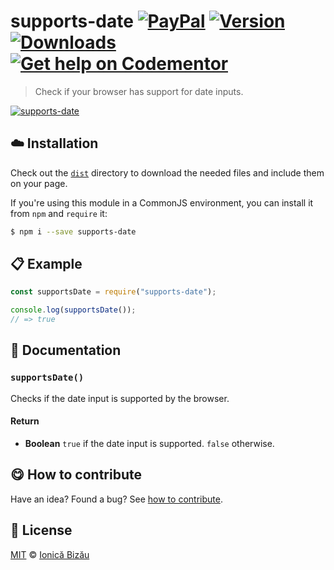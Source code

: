 # supports-date [![PayPal](https://img.shields.io/badge/%24-paypal-f39c12.svg)][paypal-donations] [![Version](https://img.shields.io/npm/v/supports-date.svg)](https://www.npmjs.com/package/supports-date) [![Downloads](https://img.shields.io/npm/dt/supports-date.svg)](https://www.npmjs.com/package/supports-date) [![Get help on Codementor](https://cdn.codementor.io/badges/get_help_github.svg)](https://www.codementor.io/johnnyb?utm_source=github&utm_medium=button&utm_term=johnnyb&utm_campaign=github)

> Check if your browser has support for date inputs.

[![supports-date](http://i.imgur.com/DVUS6VF.jpg)](http://ionicabizau.github.io/supports-date/example/)

## :cloud: Installation

Check out the [`dist`](/dist) directory to download the needed files and include them on your page.

If you're using this module in a CommonJS environment, you can install it from `npm` and `require` it:

```sh
$ npm i --save supports-date
```

## :clipboard: Example

```js
const supportsDate = require("supports-date");

console.log(supportsDate());
// => true
```

## :memo: Documentation

### `supportsDate()`
Checks if the date input is supported by the browser.

#### Return
- **Boolean** `true` if the date input is supported. `false` otherwise.

## :yum: How to contribute
Have an idea? Found a bug? See [how to contribute][contributing].

## :scroll: License

[MIT][license] © [Ionică Bizău][website]

[paypal-donations]: https://www.paypal.com/cgi-bin/webscr?cmd=_s-xclick&hosted_button_id=RVXDDLKKLQRJW
[donate-now]: http://i.imgur.com/6cMbHOC.png

[license]: http://showalicense.com/?fullname=Ionic%C4%83%20Biz%C4%83u%20%3Cbizauionica%40gmail.com%3E%20(http%3A%2F%2Fionicabizau.net)&year=2016#license-mit
[website]: http://ionicabizau.net
[contributing]: /CONTRIBUTING.md
[docs]: /DOCUMENTATION.md